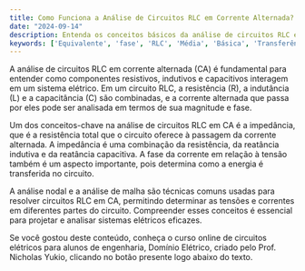 ```yaml
---
title: Como Funciona a Análise de Circuitos RLC em Corrente Alternada?
date: "2024-09-14"
description: Entenda os conceitos básicos da análise de circuitos RLC em corrente alternada e sua importância na engenharia elétrica.
keywords: ['Equivalente', 'fase', 'RLC', 'Média', 'Básica', 'Transferência', 'Nodal']
---
```


A análise de circuitos RLC em corrente alternada (CA) é fundamental para entender como componentes resistivos, indutivos e capacitivos interagem em um sistema elétrico. Em um circuito RLC, a resistência (R), a indutância (L) e a capacitância (C) são combinadas, e a corrente alternada que passa por eles pode ser analisada em termos de sua magnitude e fase. 

Um dos conceitos-chave na análise de circuitos RLC em CA é a impedância, que é a resistência total que o circuito oferece à passagem da corrente alternada. A impedância é uma combinação da resistência, da reatância indutiva e da reatância capacitiva. A fase da corrente em relação à tensão também é um aspecto importante, pois determina como a energia é transferida no circuito.

A análise nodal e a análise de malha são técnicas comuns usadas para resolver circuitos RLC em CA, permitindo determinar as tensões e correntes em diferentes partes do circuito. Compreender esses conceitos é essencial para projetar e analisar sistemas elétricos eficazes.

Se você gostou deste conteúdo, conheça o curso online de circuitos elétricos para alunos de engenharia, Domínio Elétrico, criado pelo Prof. Nicholas Yukio, clicando no botão presente logo abaixo do texto.